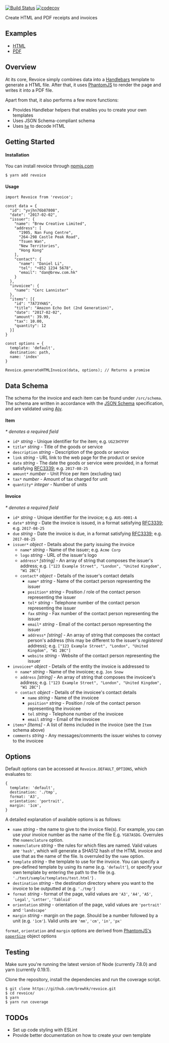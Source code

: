 [![Build Status](https://travis-ci.org/brewhk/revoice.svg?branch=master)](https://travis-ci.org/brewhk/revoice) [![codecov](https://codecov.io/gh/brewhk/revoice/branch/master/graph/badge.svg)](https://codecov.io/gh/brewhk/revoice)

Create HTML and PDF receipts and invoices

## Examples

* [HTML](./examples/default/index.html)
* [PDF](./examples/default/index.pdf)

## Overview

At its core, Revoice simply combines data into a [Handlebars](http://handlebarsjs.com/) template to generate a HTML file. After that, it uses [PhantomJS](http://phantomjs.org/) to render the page and writes it into a PDF file.

Apart from that, it also performs a few more functions:

* Provides Handlebar helpers that enables you to create your own templates
* Uses JSON Schema-compliant schema
* Uses [`he`](https://github.com/mathiasbynens/he) to decode HTML

## Getting Started

#### Installation

You can install revoice through [npmjs.com](https://www.npmjs.com/package/revoice)

```
$ yarn add revoice
```

#### Usage

```
import Revoice from 'revoice';

const data = {
  "id": "yvjhn76b87808",
  "date": "2017-02-02",
  "issuer": {
    "name": "Brew Creative Limited",
    "address": [
      "1905, Nan Fung Centre",
      "264-298 Castle Peak Road",
      "Tsuen Wan",
      "New Territories",
      "Hong Kong"
    ],
    "contact": {
      "name": "Daniel Li",
      "tel": "+852 1234 5678",
      "email": "dan@brew.com.hk"
    }
  },
  "invoicee": {
    "name": "Cerc Lannister"
  },
  "items": [{
    "id": "7A73YHAS",
    "title": "Amazon Echo Dot (2nd Generation)",
    "date": "2017-02-02",
    "amount": 39.99,
    "tax": 10.00,
    "quantity": 12
  }]
}

const options = {
  template: 'default',
  destination: path,
  name: 'index'
}

Revoice.generateHTMLInvoice(data, options); // Returns a promise
```

## Data Schema

The schema for the invoice and each item can be found under `/src/schema`. The schema are written in accordance with the [JSON Schema](http://json-schema.org/) specification, and are validated using [Ajv](https://github.com/epoberezkin/ajv).

#### Item

_* denotes a required field_

* `id*` *string* - Unique identifier for the item; e.g. `UG23H7F9Y`
* `title*` *string* - Title of the goods or service
* `description` *string* - Description of the goods or service
* `link` *string* - URL link to the web page for the product or sevice
* `date` *string* - The date the goods or service were provided, in a format satisfying [RFC3339](https://tools.ietf.org/html/rfc3339#section-5.6); e.g. `2017-08-25`
* `amount*` *number* - Unit Price per item (excluding tax)
* `tax*` *number* - Amount of tax charged for unit
* `quantity*` *integer* - Number of units

#### Invoice

_* denotes a required field_

* `id*` *string* - Unique identifier for the invoice; e.g. `AUS-0001-A`
* `date*` *string* - Date the invoice is issued, in a format satisfying [RFC3339](https://tools.ietf.org/html/rfc3339#section-5.6); e.g. `2017-08-25`
* `due` *string* - Date the invoice is due, in a format satisfying [RFC3339](https://tools.ietf.org/html/rfc3339#section-5.6); e.g. `2017-08-25`
* `issuer*` *object* - Details about the party issuing the invoice
  * `name*` *string* - Name of the issuer; e.g. `Acme Corp`
  * `logo` *string* - URL of the issuer's logo
  * `address*` *[string]* - An array of string that composes the issuer's address; e.g. `["123 Example Street", "London", "United Kingdom", "W1 2BC"]`
  * `contact*` *object* - Details of the issuer's contact details
    * `name*` *string* - Name of the contact person representing the issuer
    * `position*` *string* - Position / role of the contact person representing the issuer
    * `tel*` *string* - Telephone number of the contact person representing the issuer
    * `fax` *string* - Fax number of the contact person representing the issuer
    * `email*` *string* - Email of the contact person representing the issuer
    * `address*` *[string]* - An array of string that composes the contact person's address (this may be different to the issuer's _registered_ address); e.g. `["123 Example Street", "London", "United Kingdom", "W1 2BC"]`
    * `website` *string* - Website of the contact person representing the issuer
* `invoicee*` *object* - Details of the entity the invoice is addressed to
  * `name*` *string* - Name of the invoicee; e.g. `Jon Snow`
  * `address` *[string]* - An array of string that composes the invoicee's address; e.g. `["123 Example Street", "London", "United Kingdom", "W1 2BC"]`
  * `contact` *object* - Details of the invoicee's contact details
    * `name` *string* - Name of the invoicee
    * `position*` *string* - Position / role of the contact person representing the invoicee
    * `tel` *string* - Telephone number of the invoicee
    * `email` *string* - Email of the invoicee
* `items*` *[Items]* - A list of items included in the invoice (see the `Item` schema above)
* `comments` *string* - Any messages/comments the issuer wishes to convey to the invoicee

## Options

Default options can be accessed at `Revoice.DEFAULT_OPTIONS`, which evaluates to:

```
{
  template: 'default',
  destination: './tmp',
  format: 'A3',
  orientation: 'portrait',
  margin: '1cm',
}
```

A detailed explanation of available options is as follows:

* `name` *string* - the name to give to the invoice file(s). For example, you can use your invoice number as the name of the file E.g. `YG87ASDG`. Overrules the `nomenclature` option.
* `nomenclature` *string* - the rules for which files are named. Valid values are `'hash'`, which will generate a SHA512 hash of the HTML invoice and use that as the name of the file. Is overruled by the `name` option.
* `template` *string* - the template to use for the invoice. You can specify a pre-defined template by using its name (e.g. `'default'`), or specify your own template by entering the path to the file (e.g. `'./test/sample/templates/test.html'`) .
* `destination` *string* - the destination directory where you want to the invoice to be outputted at (e.g. `'./tmp'`)
* `format` *string* - format of the page, valid values are `'A3'`, `'A4'`, `'A5'`, `'Legal'`, `'Letter'`, `'Tabloid'`
* `orientation` *string* - orientation of the page, valid values are `'portrait'` and `'landscape'`
* `margin` *string* - margin on the page. Should be a number followed by a unit (e.g. `'1cm'`). Valid units are `'mm'`, `'cm'`, `'in'`, `'px'`

`format`, `orientation` and `margin` options are derived from [PhantomJS's `paperSize`](http://phantomjs.org/api/webpage/property/paper-size.html) object options

## Testing

Make sure you're running the latest version of Node (currently 7.8.0) and yarn (currently 0.19.1).

Clone the repository, install the dependencies and run the coverage script.

```
$ git clone https://github.com/brewhk/revoice.git
$ cd revoice/
$ yarn
$ yarn run coverage
```

## TODOs

* Set up code styling with ESLint
* Provide better documentation on how to create your own template
